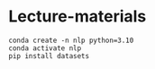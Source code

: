 # Lecture-materials
```
conda create -n nlp python=3.10
conda activate nlp
pip install datasets
```
